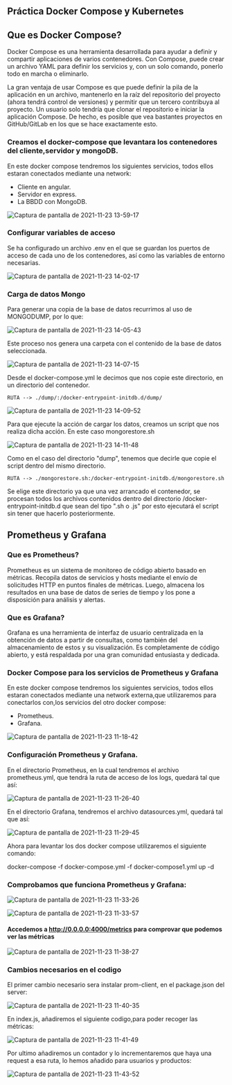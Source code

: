 ## Práctica Docker Compose y Kubernetes



## Que es Docker Compose?

Docker Compose es una herramienta desarrollada para ayudar a definir y compartir aplicaciones de varios contenedores. Con Compose, puede crear un archivo YAML para definir los servicios y, con un solo comando, ponerlo todo en marcha o eliminarlo.

La gran ventaja de usar Compose es que puede definir la pila de la aplicación en un archivo, mantenerlo en la raíz del repositorio del proyecto (ahora tendrá control de versiones) y permitir que un tercero contribuya al proyecto. Un usuario solo tendría que clonar el repositorio e iniciar la aplicación Compose. De hecho, es posible que vea bastantes proyectos en GitHub/GitLab en los que se hace exactamente esto.


### Creamos el docker-compose que levantara los contenedores del cliente,servidor y mongoDB.

En este docker compose tendremos los siguientes servicios, todos ellos estaran conectados mediante una network:

  - Cliente en angular.
  - Servidor en express.
  - La BBDD con MongoDB.

![Captura de pantalla de 2021-11-23 13-59-17](https://user-images.githubusercontent.com/62303274/143028432-f899c0eb-70a2-42cf-8d13-f122f20b2158.png)

### Configurar variables de acceso

Se ha configurado un archivo .env en el que se guardan los puertos de acceso de cada uno de los contenedores, así como las variables de entorno necesarias.

![Captura de pantalla de 2021-11-23 14-02-17](https://user-images.githubusercontent.com/62303274/143028823-b70578d0-e746-4ab7-bf05-6c42606ded40.png)

### Carga de datos Mongo
Para generar una copia de la base de datos recurrimos al uso de MONGODUMP, por lo que:

![Captura de pantalla de 2021-11-23 14-05-43](https://user-images.githubusercontent.com/62303274/143029422-9b92c110-d4d2-41e9-a7dd-b7c9792d1500.png)

Este proceso nos genera una carpeta con el contenido de la base de datos seleccionada.

![Captura de pantalla de 2021-11-23 14-07-15](https://user-images.githubusercontent.com/62303274/143029602-1b48ffea-0064-4fea-bad2-48f7e530010f.png)

Desde el docker-compose.yml le decimos que nos copie este directorio, en un directorio del contenedor.

```
RUTA --> ./dump/:/docker-entrypoint-initdb.d/dump/
```

![Captura de pantalla de 2021-11-23 14-09-52](https://user-images.githubusercontent.com/62303274/143029877-0e576c80-565c-4fea-8060-86a7d8b7cf0b.png)

Para que ejecute la acción de cargar los datos, creamos un script que nos realiza dicha acción. En este caso mongorestore.sh

![Captura de pantalla de 2021-11-23 14-11-48](https://user-images.githubusercontent.com/62303274/143030211-4be37070-a4c3-49fb-8e84-870c804771cd.png)

Como en el caso del directorio "dump", tenemos que decirle que copie el script dentro del mismo directorio.

```
RUTA --> ./mongorestore.sh:/docker-entrypoint-initdb.d/mongorestore.sh
```
Se elige este directorio ya que una vez arrancado el contenedor, se procesan todos los archivos contenidos dentro del directorio /docker-entrypoint-initdb.d
que sean del tipo ".sh o .js" por esto ejecutará el script sin tener que hacerlo posteriormente.


## Prometheus y Grafana

### Que es Prometheus?

Prometheus es un sistema de monitoreo de código abierto basado en métricas. Recopila datos de servicios y hosts mediante el envío de solicitudes HTTP en puntos finales de métricas. Luego, almacena los resultados en una base de datos de series de tiempo y los pone a disposición para análisis y alertas.

### Que es Grafana?

Grafana es una herramienta de interfaz de usuario centralizada en la obtención de datos a partir de consultas, como también del almacenamiento de estos y su visualización. Es completamente de código abierto, y está respaldada por una gran comunidad entusiasta y dedicada.

### Docker Compose para los servicios de Prometheus y Grafana

En este docker compose tendremos los siguientes servicios, todos ellos estaran conectados mediante una network externa,que utilizaremos para conectarlos con,los servicios del otro docker compose:

  - Prometheus.
  - Grafana.
  

![Captura de pantalla de 2021-11-23 11-18-42](https://user-images.githubusercontent.com/62066419/143006977-e097f8c5-8682-40f3-be50-73c3a37d3a20.png)


### Configuración Prometheus y Grafana.

En el directorio Prometheus, en la cual tendremos el archivo prometheus.yml, que tendrá la ruta de acceso de los logs, quedará tal que así:

![Captura de pantalla de 2021-11-23 11-26-40](https://user-images.githubusercontent.com/62066419/143008030-2f963bd3-e1ed-403f-86bc-09abd68032d7.png)

En el directorio Grafana, tendremos el archivo datasources.yml, quedará tal que así:

![Captura de pantalla de 2021-11-23 11-29-45](https://user-images.githubusercontent.com/62066419/143008418-44620056-1f0d-414e-939a-eee63f58f038.png)

Ahora para levantar los dos docker compose utilizaremos el siguiente comando: 

docker-compose -f docker-compose.yml -f docker-compose1.yml up -d

### Comprobamos que funciona Prometheus y Grafana:

![Captura de pantalla de 2021-11-23 11-33-26](https://user-images.githubusercontent.com/62066419/143009059-ee21b2f8-fdd5-4408-9e55-6bb1e99b9ad3.png)

![Captura de pantalla de 2021-11-23 11-33-57](https://user-images.githubusercontent.com/62066419/143009069-d73b85a3-d9ce-407d-98a3-c80b93e6e1da.png)


#### Accedemos a http://0.0.0.0:4000/metrics para comprovar que podemos ver las métricas

![Captura de pantalla de 2021-11-23 11-38-27](https://user-images.githubusercontent.com/62066419/143009562-a174aca1-e3fe-4558-bce2-9d5bb57cfacf.png)



### Cambios necesarios en el codigo

El primer cambio necesario sera instalar prom-client, en el package.json del server: 

![Captura de pantalla de 2021-11-23 11-40-35](https://user-images.githubusercontent.com/62066419/143009899-487ea71c-9062-4537-a1f5-e6416a409db2.png)

En index.js, añadiremos el siguiente codigo,para poder recoger las métricas:

![Captura de pantalla de 2021-11-23 11-41-49](https://user-images.githubusercontent.com/62066419/143010110-cbf58022-70ce-4120-af22-e68667fe4251.png)

Por ultimo añadiremos un contador y lo incrementaremos que haya una request a esa ruta, lo hemos añadido para usuarios y productos:

![Captura de pantalla de 2021-11-23 11-43-52](https://user-images.githubusercontent.com/62066419/143010418-574844ff-dbe9-41ff-b0da-e455a7d6ccec.png)






